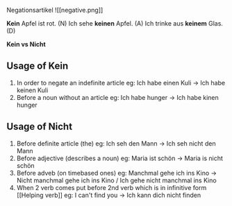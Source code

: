 Negationsartikel
![[negative.png]]


**Kein** Apfel ist rot. (N)
Ich sehe **keinen** Apfel. (A)
Ich trinke aus **keinem** Glas. (D)



**Kein vs Nicht**

Usage of Kein
----------------------
1. In order to negate an indefinite article
eg: Ich habe einen Kuli -> Ich habe keinen Kuli
2. Before a noun without an article
eg: Ich habe hunger -> Ich habe kinen hunger


Usage of Nicht
------------------------
1. Before definite article (the)
eg: Ich seh den Mann -> Ich seh nicht den Mann
2. Before adjective (describes a noun)
eg: Maria ist schön -> Maria is nicht schön
3. Before adveb (on timebased ones)
eg: Manchmal gehe ich ins Kino -> Nicht manchmal gehe ich ins Kino / Ich gehe nicht manchmal ins Kino
4. When 2 verb comes put before 2nd verb which is in infinitive form [[Helping verb]]
eg: I can't find you -> Ich kann dich nicht finden